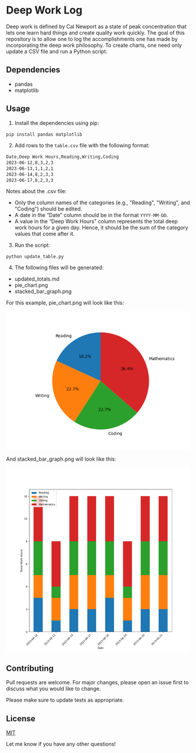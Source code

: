 # Deep Work Log

Deep work is defined by Cal Newport as a state of peak concentration that lets one learn hard things and create quality work quickly. The goal of this repository is to allow one to log the accomplishments one has made by incorporating the deep work philosophy. To create charts, one need only update a CSV file and run a Python script.

## Dependencies

- pandas
- matplotlib

## Usage

1. Install the dependencies using pip:

```
pip install pandas matplotlib
```

2. Add rows to the `table.csv` file with the following format:

```
Date,Deep Work Hours,Reading,Writing,Coding
2023-06-12,8,3,2,3
2023-06-13,1,1,2,1
2023-06-14,8,2,3,3
2023-06-17,8,2,3,3
```

  Notes about the .csv file:
  - Only the column names of the categories (e.g., "Reading", "Writing", and "Coding") should be edited. 
  - A date in the “Date” column should be in the format `YYYY-MM-DD`. 
  - A value in the “Deep Work Hours” column represents the total deep work hours for a given day. Hence, it should be the sum of the category values that come after it. 

3. Run the script:

```
python update_table.py
```

4. The following files will be generated:

- updated_totals.md
- pie_chart.png
- stacked_bar_graph.png

For this example, pie_chart.png will look like this:

![Sample Pie Chart](pie_chart.png)

And stacked_bar_graph.png will look like this:

![Sample Stacked Bar Graph](stacked_bar_graph.png)

## Contributing

Pull requests are welcome. For major changes, please open an issue first to discuss what you would like to change.

Please make sure to update tests as appropriate.

## License

[MIT](https://choosealicense.com/licenses/mit/)

Let me know if you have any other questions!












